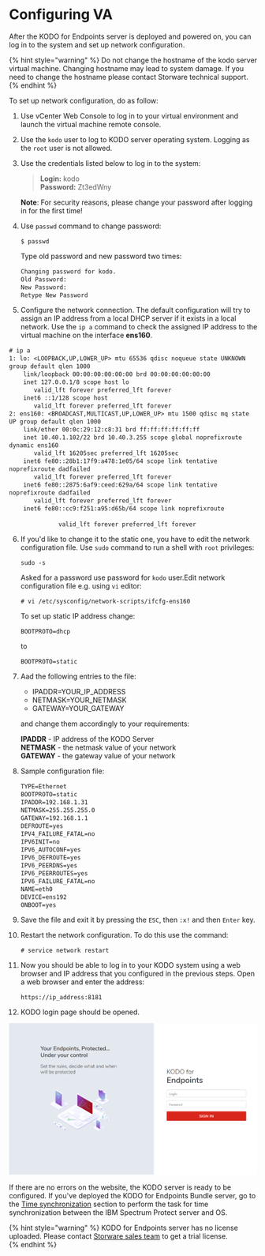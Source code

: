 # Configuring VA

After the KODO for Endpoints server is deployed and powered on, you can log in to the system and set up network configuration.

{% hint style="warning" %}
Do not change the hostname of the kodo server virtual machine. Changing hostname may lead to system damage. If you need to change the hostname please contact Storware technical support.
{% endhint %}

To set up network configuration, do as follow:

1. Use vCenter Web Console to log in to your virtual environment and launch the virtual machine remote console.
2.  Use the `kodo` user to log to KODO server operating system. Logging as the `root` user is not allowed.
3. Use the credentials listed below to log in to the system:

   > **Login:** kodo  
   > **Password:** Zt3edWny

   **Note**: For security reasons, please change your password after logging in for the first time!

4. Use `passwd` command to change password:

   ```text
   $ passwd
   ```

   Type old password and new password two times:

   ```text
   Changing password for kodo.
   Old Password:
   New Password:
   Retype New Password
   ```

5.  Configure the network connection. The default configuration will try to assign an IP address from a local DHCP server if it exists in a local network. Use the `ip a`  command to check the assigned IP address to the virtual machine on the interface **ens160**.

   ```text
   # ip a
   1: lo: <LOOPBACK,UP,LOWER_UP> mtu 65536 qdisc noqueue state UNKNOWN group default qlen 1000
       link/loopback 00:00:00:00:00:00 brd 00:00:00:00:00:00
       inet 127.0.0.1/8 scope host lo
          valid_lft forever preferred_lft forever
       inet6 ::1/128 scope host
          valid_lft forever preferred_lft forever
   2: ens160: <BROADCAST,MULTICAST,UP,LOWER_UP> mtu 1500 qdisc mq state UP group default qlen 1000
       link/ether 00:0c:29:12:c8:31 brd ff:ff:ff:ff:ff:ff
       inet 10.40.1.102/22 brd 10.40.3.255 scope global noprefixroute dynamic ens160
          valid_lft 16205sec preferred_lft 16205sec
       inet6 fe80::28b1:17f9:a478:1e05/64 scope link tentative noprefixroute dadfailed
          valid_lft forever preferred_lft forever
       inet6 fe80::2875:6af9:ceed:629a/64 scope link tentative noprefixroute dadfailed
          valid_lft forever preferred_lft forever
       inet6 fe80::cc9:f251:a95:d65b/64 scope link noprefixroute

                 valid_lft forever preferred_lft forever
   ```

6. If you'd like to change it to the static one, you have to edit the network configuration file. Use `sudo` command to run a shell with `root` privileges:

   ```text
   sudo -s
   ```

   Asked for a password use password for `kodo` user.Edit network configuration file e.g. using `vi` editor:

   ```text
   # vi /etc/sysconfig/network-scripts/ifcfg-ens160
   ```

   To set up static IP address change:

   ```text
   BOOTPROTO=dhcp
   ```

   to

   ```text
   BOOTPROTO=static
   ```

7. Aad the following entries to the file:

   * IPADDR=YOUR\_IP\_ADDRESS
   * NETMASK=YOUR\_NETMASK
   * GATEWAY=YOUR\_GATEWAY

   and change them accordingly to your requirements:

   **IPADDR** - IP address of the KODO Server  
   **NETMASK** - the netmask value of your network  
   **GATEWAY** - the gateway value of your network

8. Sample configuration file:

   ```text
   TYPE=Ethernet
   BOOTPROTO=static
   IPADDR=192.168.1.31
   NETMASK=255.255.255.0
   GATEWAY=192.168.1.1
   DEFROUTE=yes
   IPV4_FAILURE_FATAL=no
   IPV6INIT=no
   IPV6_AUTOCONF=yes
   IPV6_DEFROUTE=yes
   IPV6_PEERDNS=yes
   IPV6_PEERROUTES=yes
   IPV6_FAILURE_FATAL=no
   NAME=eth0
   DEVICE=ens192
   ONBOOT=yes
   ```

9. Save the file and exit it by pressing the `ESC`, then `:x!` and then `Enter` key.
10. Restart the network configuration. To do this use the command:

    ```text
    # service network restart
    ```

11. Now you should be able to log in to your KODO system using a web browser and IP address that you configured in the previous steps. Open a  web browser and enter the address:

    ```text
    https://ip_address:8181
    ```

12. KODO login page should be opened.

![](../../../.gitbook/assets/image%20%2893%29.png)

If there are no errors on the website, the KODO server is ready to be configured. If you've deployed the KODO for Endpoints Bundle server, go to the [Time synchronization](https://app.gitbook.com/@storware/s/kodo-for-endpoints/~/drafts/-MfrRWC5zUfDBTlET1sQ/deployment/virtual-appliance-vmware/configuring-va/time-synchronization-and-password-changing/@drafts) section to perform the task for time synchronization between the IBM Spectrum Protect server and OS.

{% hint style="warning" %}
KODO for Endpoints server has no license uploaded. Please contact [Storware sales team](mailto:sales@storware.eu) to get a trial license.  
{% endhint %}

